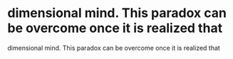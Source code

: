 # dimensional mind. This paradox can be overcome once it is realized that

dimensional mind. This paradox can be overcome once it is realized that